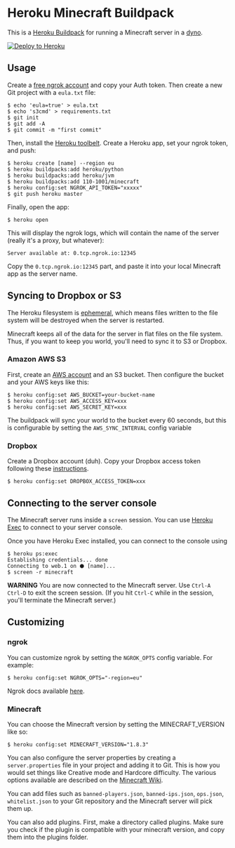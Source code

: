 # Heroku Minecraft Buildpack

This is a [Heroku Buildpack](https://devcenter.heroku.com/articles/buildpacks)
for running a Minecraft server in a
[dyno](https://devcenter.heroku.com/articles/dynos).

[![Deploy to Heroku](https://www.herokucdn.com/deploy/button.png)](https://heroku.com/deploy)

## Usage

Create a [free ngrok account](https://ngrok.com/) and copy your Auth token. Then
create a new Git project with a `eula.txt` file:

```sh-session
$ echo 'eula=true' > eula.txt
$ echo 's3cmd' > requirements.txt
$ git init
$ git add -A
$ git commit -m "first commit"
```

Then, install the [Heroku toolbelt](https://toolbelt.heroku.com/). Create a
Heroku app, set your ngrok token, and push:

```sh-session
$ heroku create [name] --region eu
$ heroku buildpacks:add heroku/python
$ heroku buildpacks:add heroku/jvm
$ heroku buildpacks:add 110-1001/minecraft
$ heroku config:set NGROK_API_TOKEN="xxxxx"
$ git push heroku master
```

Finally, open the app:

```sh-session
$ heroku open
```

This will display the ngrok logs, which will contain the name of the server
(really it's a proxy, but whatever):

```
Server available at: 0.tcp.ngrok.io:12345
```

Copy the `0.tcp.ngrok.io:12345` part, and paste it into your local Minecraft app
as the server name.

## Syncing to Dropbox or S3

The Heroku filesystem is
[ephemeral](https://devcenter.heroku.com/articles/dynos#ephemeral-filesystem),
which means files written to the file system will be destroyed when the server
is restarted.

Minecraft keeps all of the data for the server in flat files on the file system.
Thus, if you want to keep you world, you'll need to sync it to S3 or Dropbox.

### Amazon AWS S3

First, create an [AWS account](https://aws.amazon.com/) and an S3 bucket. Then
configure the bucket and your AWS keys like this:

```
$ heroku config:set AWS_BUCKET=your-bucket-name
$ heroku config:set AWS_ACCESS_KEY=xxx
$ heroku config:set AWS_SECRET_KEY=xxx
```

The buildpack will sync your world to the bucket every 60 seconds, but this is configurable by setting the `AWS_SYNC_INTERVAL` config variable

### Dropbox

Create a Dropbox account (duh). 
Copy your Dropbox access token following these [instructions](https://blogs.dropbox.com/developers/2014/05/generate-an-access-token-for-your-own-account/).

```
$ heroku config:set DROPBOX_ACCESS_TOKEN=xxx
```

## Connecting to the server console

The Minecraft server runs inside a `screen` session. You can use
[Heroku Exec](https://devcenter.heroku.com/articles/heroku-exec) to connect to
your server console.

Once you have Heroku Exec installed, you can connect to the console using

```
$ heroku ps:exec
Establishing credentials... done
Connecting to web.1 on ⬢ [name]...
$ screen -r minecraft
```

**WARNING** You are now connected to the Minecraft server. Use `Ctrl-A Ctrl-D`
to exit the screen session. (If you hit `Ctrl-C` while in the session, you'll
terminate the Minecraft server.)

## Customizing

### ngrok

You can customize ngrok by setting the `NGROK_OPTS` config variable. For
example:

```
$ heroku config:set NGROK_OPTS="-region=eu"
```

Ngrok docs available [here](https://ngrok.com/docs).

### Minecraft

You can choose the Minecraft version by setting the MINECRAFT_VERSION like so:

```
$ heroku config:set MINECRAFT_VERSION="1.8.3"
```

You can also configure the server properties by creating a `server.properties`
file in your project and adding it to Git. This is how you would set things like
Creative mode and Hardcore difficulty. The various options available are
described on the
[Minecraft Wiki](http://minecraft.gamepedia.com/Server.properties).

You can add files such as `banned-players.json`, `banned-ips.json`, `ops.json`,
`whitelist.json` to your Git repository and the Minecraft server will pick them up.

You can also add plugins. First, make a directory called plugins. 
Make sure you check if the plugin is compatible with your minecraft version, 
and copy them into the plugins folder.
